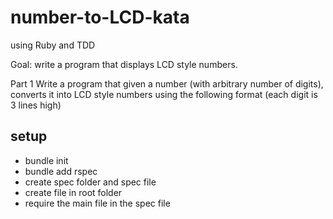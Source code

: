 # number-to-LCD-kata
using Ruby and TDD

Goal: write a program that displays LCD style numbers.

Part 1
Write a program that given a number (with arbitrary number of digits), converts it into LCD style numbers using the following format (each digit is 3 lines high)

## setup
- bundle init
- bundle add rspec
- create spec folder and spec file
- create file in root folder
- require the main file in the spec file